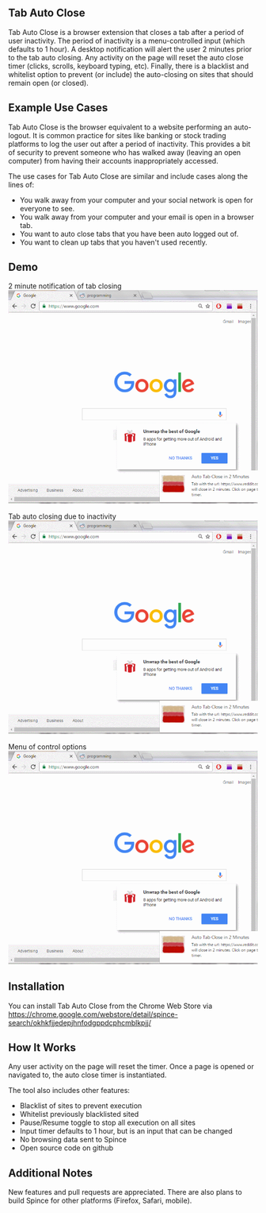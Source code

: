 ## Tab Auto Close

Tab Auto Close is a browser extension that closes a tab after a period of user inactivity. The period of inactivity is a menu-controlled input (which defaults to 1 hour).  A desktop notification will alert the user 2 minutes prior to the tab auto closing. Any activity on the page will reset the auto close timer (clicks, scrolls, keyboard typing, etc). Finally, there is a blacklist and whitelist option to prevent (or include) the auto-closing on sites that should remain open (or closed).

## Example Use Cases

Tab Auto Close is the browser equivalent to a website performing an auto-logout. It is common practice for sites like banking or stock trading platforms to log the user out after a period of inactivity. This provides a bit of security to prevent someone who has walked away (leaving an open computer) from having their accounts inappropriately accessed.

The use cases for Tab Auto Close are similar and include cases along the lines of:
<ul>
<li>You walk away from your computer and your social network is open for everyone to see.</li>
<li>You walk away from your computer and your email is open in a browser tab.</li>
<li>You want to auto close tabs that you have been auto logged out of.</li>
<li>You want to clean up tabs that you haven't used recently.</li>
</ul>

## Demo

2 minute notification of tab closing
![Alt text](chrome/img/notify.gif?raw=true "Title")

Tab auto closing due to inactivity
![Alt text](chrome/img/notify.gif?raw=true "Title")

Menu of control options
![Alt text](chrome/img/notify.gif?raw=true "Title")

## Installation

You can install Tab Auto Close from the Chrome Web Store via <https://chrome.google.com/webstore/detail/spince-search/okhkfjjedepjhnfodgppdcphcmblkpjj/>

## How It Works

Any user activity on the page will reset the timer. Once a page is opened or navigated to, the auto close timer is instantiated. 

The tool also includes other features:
<ul>
<li>Blacklist of sites to prevent execution</li>
<li>Whitelist previously blacklisted sited</li>										
<li>Pause/Resume toggle to stop all execution on all sites</li>                    					
<li>Input timer defaults to 1 hour, but is an input that can be changed</li>								
<li>No browsing data sent to Spince</li>
<li>Open source code on github</li>
</ul>

## Additional Notes

New features and pull requests are appreciated. There are also plans to build Spince for other platforms (Firefox, Safari, mobile).
